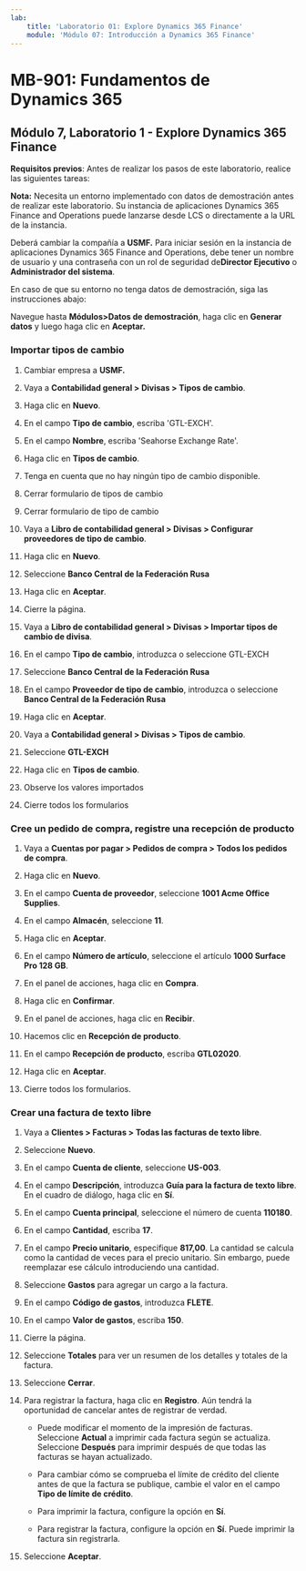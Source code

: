 ```yaml
---
lab:
    title: 'Laboratorio 01: Explore Dynamics 365 Finance'
    module: 'Módulo 07: Introducción a Dynamics 365 Finance'
---
```


# MB-901: Fundamentos de Dynamics 365 
## Módulo 7, Laboratorio 1 - Explore Dynamics 365 Finance 


**Requisitos previos**: Antes de realizar los pasos de este laboratorio, realice las
siguientes tareas: 

**Nota:** Necesita un entorno implementado con datos de demostración antes de realizar
este laboratorio. Su instancia de aplicaciones Dynamics 365 Finance and Operations puede
lanzarse desde LCS o directamente a la URL de la instancia.

Deberá cambiar la compañía a **USMF.** Para iniciar sesión en la instancia de aplicaciones Dynamics 365 Finance and Operations, debe tener un nombre de usuario y una contraseña con un rol de seguridad de**Director Ejecutivo** o **Administrador del sistema**.

En caso de que su entorno no tenga datos de demostración, siga las instrucciones
abajo:

Navegue hasta **Módulos>Datos de demostración**, haga clic en **Generar datos** y luego haga clic en
    **Aceptar.**

### Importar tipos de cambio

1.  Cambiar empresa a **USMF.**

2.  Vaya a **Contabilidad general > Divisas > Tipos de cambio**.

3.  Haga clic en **Nuevo**.

4.  En el campo **Tipo de cambio**, escriba 'GTL-EXCH'.

5.  En el campo **Nombre**, escriba 'Seahorse Exchange Rate'.

6.  Haga clic en **Tipos de cambio**.

7.  Tenga en cuenta que no hay ningún tipo de cambio disponible.

8.  Cerrar formulario de tipos de cambio

9.  Cerrar formulario de tipo de cambio

10. Vaya a **Libro de contabilidad general > Divisas > Configurar proveedores de tipo de cambio**.

11. Haga clic en **Nuevo**.

12. Seleccione **Banco Central de la Federación Rusa**

13. Haga clic en **Aceptar**.

14. Cierre la página.

15. Vaya a **Libro de contabilidad general > Divisas > Importar tipos de cambio de divisa**.

16. En el campo **Tipo de cambio**, introduzca o seleccione GTL-EXCH

17. Seleccione **Banco Central de la Federación Rusa**

18. En el campo **Proveedor de tipo de cambio**, introduzca o seleccione **Banco Central de
    la Federación Rusa**

19. Haga clic en **Aceptar**.

20. Vaya a **Contabilidad general > Divisas > Tipos de cambio**.

21. Seleccione **GTL-EXCH**

22. Haga clic en **Tipos de cambio**.

23. Observe los valores importados

24. Cierre todos los formularios

### Cree un pedido de compra, registre una recepción de producto

1.  Vaya a **Cuentas por pagar > Pedidos de compra > Todos los pedidos de compra**.

2.  Haga clic en **Nuevo**.

3.  En el campo **Cuenta de proveedor**, seleccione **1001 Acme Office Supplies**.

4.  En el campo **Almacén**, seleccione **11**.

5.  Haga clic en **Aceptar**.

6.  En el campo **Número de artículo**, seleccione el artículo **1000 Surface Pro 128 GB**.

7.  En el panel de acciones, haga clic en **Compra**.

8.  Haga clic en **Confirmar**.

9.  En el panel de acciones, haga clic en **Recibir**.

10. Hacemos clic en **Recepción de producto**.

11. En el campo **Recepción de producto**, escriba **GTL02020**.

12. Haga clic en **Aceptar**.

13. Cierre todos los formularios.

### Crear una factura de texto libre

1.  Vaya a **Clientes > Facturas > Todas las facturas de texto libre**.

2.  Seleccione **Nuevo**.

3.  En el campo **Cuenta de cliente**, seleccione **US-003**.

4.  En el campo **Descripción**, introduzca **Guía para la factura de texto libre**. En el
    cuadro de diálogo, haga clic en **Sí**.

5.  En el campo **Cuenta principal**, seleccione el número de cuenta **110180**.

6.  En el campo **Cantidad**, escriba **17**.

7.  En el campo **Precio unitario**, especifique **817,00**. La cantidad se calcula como
    la cantidad de veces para el precio unitario. Sin embargo, puede reemplazar ese
    cálculo introduciendo una cantidad.

8.  Seleccione **Gastos** para agregar un cargo a la factura.

9.  En el campo **Código de gastos**, introduzca **FLETE**.

10. En el campo **Valor de gastos**, escriba **150**.

11. Cierre la página.

12. Seleccione **Totales** para ver un resumen de los detalles y totales de la factura.

13. Seleccione **Cerrar**.

14. Para registrar la factura, haga clic en **Registro**. Aún tendrá la oportunidad de
    cancelar antes de registrar de verdad.

    -  Puede modificar el momento de la impresión de facturas. Seleccione **Actual** a
        imprimir cada factura según se actualiza. Seleccione **Después** para imprimir después de que todas las
        facturas se hayan actualizado.

    -  Para cambiar cómo se comprueba el límite de crédito del cliente antes de que la factura
        se publique, cambie el valor en el campo **Tipo de límite de crédito**.

    -  Para imprimir la factura, configure la opción en **Sí**.

    -  Para registrar la factura, configure la opción en **Sí**. Puede imprimir la
        factura sin registrarla.

15. Seleccione **Aceptar**.
